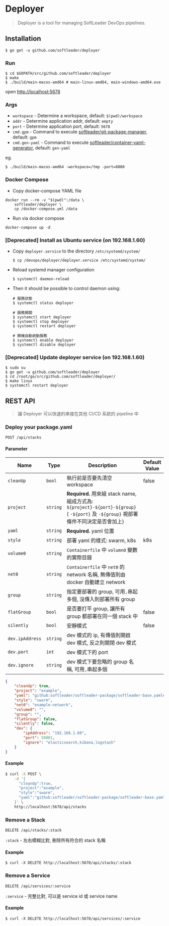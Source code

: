 # Deployer

> Deployer is a tool for managing SoftLeader DevOps pipelines.

## Installation

```shell
$ go get -u github.com/softleader/deployer
```

### Run

```shell
$ cd $GOPATH/src/github.com/softleader/deployer
$ make
$ ./build/main-macos-amd64 # main-linux-amd64, main-windows-amd64.exe
```

open [http://localhost:5678](http://localhost:5678)

### Args

- `workspace` - Determine a workspace, default: `$(pwd)/workspace`
- `addr` - Determine application addr, default: `empty`
- `port` - Determine application port, default: `5678`
- `cmd.gpm` - Command to execute [softleader/git-package-manager](https://github.com/softleader/git-package-manager), default: `gpm`
- `cmd.gen-yaml` - Command to execute [softleader/container-yaml-generator](https://github.com/softleader/container-yaml-generator), default: `gen-yaml`

eg.

```shell
$ ./build/main-macos-amd64 -workspace=/tmp -port=8080
```

### Docker Compose

- Copy docker-compose YAML file

```shell
docker run --rm -v "$(pwd)":/data \
    softleader/deployer \
    cp /docker-compose.yml /data
```

- Run via docker compose

```shell
docker-compose up -d
```

### [Deprecated] Install as Ubuntu service (on 192.168.1.60)

- Copy `deployer.service` to the directory `/etc/systemd/system/`

  ````shell
  $ cp /devops/deployer/deployer.service /etc/systemd/system/
  ````

- Reload systemd manager configuration

  ````shell
  $ systemctl daemon-reload
  ````

- Then it should be possible to control daemon using:

  ```shell
  # 服務狀態
  $ systemctl status deployer

  # 服務開關
  $ systemctl start deployer
  $ systemctl stop deployer
  $ systemctl restart deployer

  # 開機自動啟動服務
  $ systemctl enable deployer
  $ systemctl disable deployer
  ```

### [Deprecated] Update deployer service (on 192.168.1.60)

```shell
$ sudo su
$ go get -u github.com/softleader/deployer
$ cd /root/go/src/github.com/softleader/deployer/
$ make linux
$ systemctl restart deployer
```

## REST API

> 讓 Deployer 可以快速的串接在其他 CI/CD 系統的 pipeline 中

### Deploy your package.yaml

```
POST /api/stacks
```

#### Parameter

| Name | Type | Description | Default Value |
|------|------|-------------|---------------|
| `cleanUp` | `bool` | 執行前是否要先清空 workspace | false |
| `project` | `string` | **Required.** 用來組 stack name, 組成方式為: `${project}-${port}-${group}` ( `-${port}` 及 `-${group}` 視部署條件不同決定是否會加上) | |
| `yaml` | `string` | **Required.** yaml 位置 | |
| `style` | `string` | 部署 yaml 的樣式: swarm, k8s | k8s |
| `volume0` | `string` | `Containerfile` 中 `volumn0` 變數的實際目錄 | |
| `net0` | `string` | `Containerfile` 中 `net0` 的 network 名稱, 無傳值則由 docker 自動建立 network | |
| `group` | `string` | 指定要部署的 group, 可用`,`串起多個, 沒傳入則部署所有 group | |
| `flatGroup` | `bool` | 是否要打平 group, 讓所有 group 都部署在同一個 stack 中 | false |
| `silently` | `bool` | 安靜模式 | false |
| `dev.ipAddress` | `string` | dev 模式的 ip, 有傳值則開啟 dev 模式, 反之則關閉 dev 模式 | |
| `dev.port` | `int` | dev 模式下的 port | |
| `dev.ignore` | `string` | dev 模式下要忽略的 group 名稱, 可用`,`串起多個 | |

```json
{
    "cleanUp": true,
    "project": "example",
    "yaml": "github:softleader/softleader-package/softleader-base.yaml#master",
    "style": "swarm",
    "net0": "example-network",
    "volume0": "",
    "group": "",
    "flatGroup": false,
    "silently": false,
    "dev": {
    	"ipAddress": "192.168.1.60",
    	"port": 50001,
    	"ignore": "elasticsearch,kibana,logstash"
    }
}
```

#### Example

```sh
$ curl -X POST \
    -d '{
      "cleanUp":true,
      "project":"example",
      "style":"swarm",
      "yaml":"github:softleader/softleader-package/softleader-base.yaml#master"
    }' \
    http://localhost:5678/api/stacks
```

### Remove a Stack

```
DELETE /api/stacks/:stack
```

`:stack` - 左右模糊比對, 刪除所有符合的 stack 名稱

#### Example

```
$ curl -X DELETE http://localhost:5678/api/stacks/:stack
```

### Remove a Service

```
DELETE /api/services/:service
```

`:service` - 完整比對, 可以是 service id 或 service name

#### Example

```
$ curl -X DELETE http://localhost:5678/api/services/:service
```
